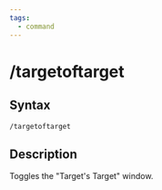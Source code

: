 ```yaml
---
tags:
  - command
---
```


# /targetoftarget

## Syntax

<!--cmd-syntax-start-->
```eqcommand
/targetoftarget
```
<!--cmd-syntax-end-->

## Description

<!--cmd-desc-start-->
Toggles the "Target's Target" window.
<!--cmd-desc-end-->